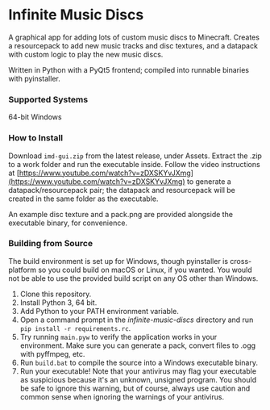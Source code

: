 # Infinite Music Discs
A graphical app for adding lots of custom music discs to Minecraft. Creates a resourcepack to add new music tracks and disc textures, and a datapack with custom logic to play the new music discs.

Written in Python with a PyQt5 frontend; compiled into runnable binaries with pyinstaller.

### Supported Systems
64-bit Windows

### How to Install
Download `imd-gui.zip` from the latest release, under Assets. Extract the .zip to a work folder and run the executable inside. Follow the video instructions at [https://www.youtube.com/watch?v=zDXSKYvJXmg](https://www.youtube.com/watch?v=zDXSKYvJXmg) to generate a datapack/resourcepack pair; the datapack and resourcepack will be created in the same folder as the executable.

An example disc texture and a pack.png are provided alongside the executable binary, for convenience.

### Building from Source
The build environment is set up for Windows, though pyinstaller is cross-platform so you could build on macOS or Linux, if you wanted. You would not be able to use the provided build script on any OS other than Windows.
1. Clone this repository.
2. Install Python 3, 64 bit.
3. Add Python to your PATH environment variable.
4. Open a command prompt in the *infinite-music-discs* directory and run `pip install -r requirements.rc`.
5. Try running `main.pyw` to verify the application works in your environment. Make sure you can generate a pack, convert files to .ogg with pyffmpeg, etc.
6. Run `build.bat` to compile the source into a Windows executable binary.
7. Run your executable! Note that your antivirus may flag your executable as suspicious because it's an unknown, unsigned program. You should be safe to ignore this warning, but of course, always use caution and common sense when ignoring the warnings of your antivirus.
